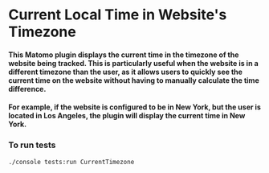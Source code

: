 # Current Local Time in Website's Timezone

#### This Matomo plugin displays the current time in the timezone of the website being tracked. This is particularly useful when the website is in a different timezone than the user, as it allows users to quickly see the current time on the website without having to manually calculate the time difference.
#### For example, if the website is configured to be in New York, but the user is located in Los Angeles, the plugin will display the current time in New York.

### To run tests
```./console tests:run CurrentTimezone```
